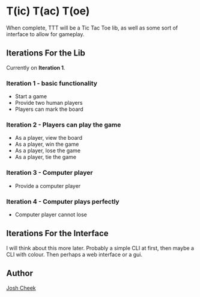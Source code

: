 T(ic) T(ac) T(oe)
=================

When complete, TTT will be a Tic Tac Toe lib, as well as some sort of interface to allow for gameplay.


Iterations For the Lib
----------------------

Currently on **Iteration 1**.

### Iteration 1 - basic functionality

* Start a game
* Provide two human players
* Players can mark the board


### Iteration 2 - Players can play the game

* As a player, view the board
* As a player, win the game
* As a player, lose the game
* As a player, tie the game


### Iteration 3 - Computer player

* Provide a computer player


### Iteration 4 - Computer plays perfectly

* Computer player cannot lose



Iterations For the Interface
----------------------------

I will think about this more later. Probably a simple CLI at first, then maybe a CLI with colour. Then perhaps a web interface or a gui.




Author
------

[Josh Cheek](http://joshcheek.com/)

